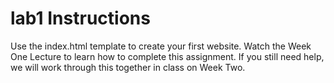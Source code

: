 # lab1 Instructions

Use the index.html template to create your first website.
Watch the Week One Lecture to learn how to complete this assignment.
If you still need help, we will work through this together in class on Week Two.
